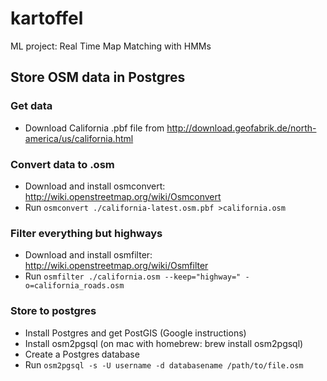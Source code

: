 kartoffel
=========

ML project: Real Time Map Matching with HMMs

Store OSM data in Postgres
--------------------------

### Get data
* Download California .pbf file from http://download.geofabrik.de/north-america/us/california.html

### Convert data to .osm
* Download and install osmconvert: http://wiki.openstreetmap.org/wiki/Osmconvert
* Run
```osmconvert ./california-latest.osm.pbf >california.osm```

### Filter everything but highways
* Download and install osmfilter: http://wiki.openstreetmap.org/wiki/Osmfilter
* Run
```osmfilter ./california.osm --keep="highway=" -o=california_roads.osm```

### Store to postgres
* Install Postgres and get PostGIS (Google instructions)
* Install osm2pgsql (on mac with homebrew: brew install osm2pgsql)
* Create a Postgres database
* Run ```osm2pgsql -s -U username -d databasename /path/to/file.osm```


